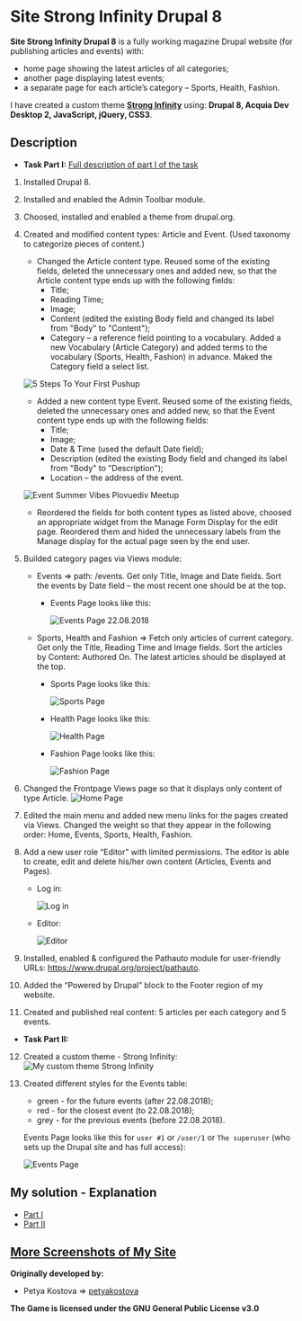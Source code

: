 # Site Strong Infinity Drupal 8

**Site Strong Infinity Drupal 8** is a fully working magazine Drupal website (for publishing articles and events) with:
* home page showing the latest articles of all categories;
* another page displaying latest events;
* a separate page for each article’s category – Sports, Health, Fashion.

I have created a custom theme [**Strong Infinity**](custommagazinedrupal-8.5.5/themes/custom/stronginfinity "The source code of My custom theme") using: **Drupal 8, Acquia Dev Desktop 2, JavaScript, jQuery, CSS3**.

## Description

* **Task Part I:** [Full description of part I of the task](/documents/site-building-task.pdf)
1. Installed Drupal 8.
    
2. Installed and enabled the Admin Toolbar module.

3. Choosed, installed and enabled a theme from drupal.org.

4. Created and modified content types: Article and Event. (Used taxonomy to categorize pieces of content.)
   * Changed the Article content type. Reused some of the existing fields, deleted the unnecessary ones and added new, so that the Article content type ends up with the following fields:
     + Title;
     + Reading Time;
     + Image;
     + Content (edited the existing Body field and changed its label from "Body" to "Content");
     + Category – a reference field pointing to a vocabulary. Added a new Vocabulary (Article Category) and added terms to the vocabulary (Sports, Health, Fashion) in advance. Maked the Category field a select list.
     
    ![5 Steps To Your First Pushup](https://github.com/petyakostova/Site-Strong-Infinity-Drupal-8/blob/master/screenshots/sport%20articles/article-5-steps-your-first-pushup-2018-08-22-15_08_32.png)
    
   * Added a new content type Event. Reused some of the existing fields, deleted the unnecessary ones and added new, so that the Event content type ends up with the following fields:
     + Title;
     + Image;
     + Date & Time (used the default Date field);
     + Description (edited the existing Body field and changed its label from "Body" to "Description");
     + Location – the address of the event.
     
    ![Event Summer Vibes Plovuediv Meetup](https://github.com/petyakostova/Site-Strong-Infinity-Drupal-8/blob/master/screenshots/event%20pages/event-summer-vibes-plovuediv-meetup-2018-08-22-14_47_57.png)    
    
   * Reordered the fields for both content types as listed above, choosed an appropriate widget from the Manage Form Display for the edit page. Reordered them and hided the unnecessary labels from the Manage display for the actual page seen by the end user.

5. Builded category pages via Views module:
   * Events => path: /events. Get only Title, Image and Date fields. Sort the events by Date field – the most recent one should be at the top.
     + Events Page looks like this:
     
       ![Events Page 22.08.2018](screenshots/1-events-2018-08-22.png)
   * Sports, Health and Fashion => Fetch only articles of current category. Get only the Title, Reading Time and Image fields. Sort the articles by Content: Authored On. The latest articles should be displayed at the top.
     + Sports Page looks like this:
     
       ![Sports Page](screenshots/2-sports.png)
     + Health Page looks like this:
     
       ![Health Page](screenshots/3-health.png)
     + Fashion Page looks like this:
     
       ![Fashion Page](screenshots/4-fashion.png)

6. Changed the Frontpage Views page so that it displays only content of type Article.
   ![Home Page](screenshots/0-home.png)

7. Edited the main menu and added new menu links for the pages created via Views. Changed the weight so that they appear in the following order: Home, Events, Sports, Health, Fashion.

8. Add a new user role “Editor” with limited permissions. The editor is able to create, edit and delete his/her own content (Articles, Events and Pages).
   * Log in:
   
     ![Log in](screenshots/log-in.png)
   * Editor:  
   
     ![Editor](screenshots/editor.png)

9. Installed, enabled & configured the Pathauto module for user-friendly URLs: https://www.drupal.org/project/pathauto.

10. Added the “Powered by Drupal” block to the Footer region of my website.

11. Created and published real content: 5 articles per each category and 5 events.

* **Task Part II:**

12. Created a custom theme - Strong Infinity:
    ![My custom theme Strong Infinity](screenshots/my-custom-theme-strong-infinity.PNG)

13. Created different styles for the Events table:

    * green - for the future events (after 22.08.2018);
    * red - for the closest event (to 22.08.2018);
    * grey - for the previous events (before 22.08.2018).
    
    Events Page looks like this for `user #1` or `/user/1` or `The superuser` (who sets up the Drupal site and has full access):
    
      ![Events Page](screenshots/user-1-events.png)

## My solution - Explanation

* [Part I](/documents/Solution%20Part%201%20-%20Magazine%20website%20-%20my%20first%20Drupal%20website.docx)
* [Part II](/documents/Solution%20Part%202%20-%20Custom%20Site%20Strong%20Infinity.docx)
   
## [More Screenshots of My Site](screenshots/)

**Originally developed by:**
* Petya Kostova => [petyakostova](https://github.com/petyakostova)

**The Game is licensed under the GNU General Public License v3.0**
